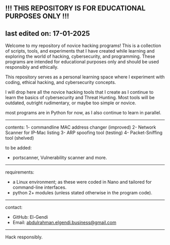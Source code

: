 
!!! THIS REPOSITORY IS FOR EDUCATIONAL PURPOSES ONLY !!!
--- 
last edited on: 17-01-2025 
---

Welcome to my repository of novice hacking programs! This is a collection of scripts, tools, and experiments that I have created while learning and exploring the world of hacking, cybersecurity, and programming. These programs are intended for educational purposes only and should be used responsibly and ethically.

This repository serves as a personal learning space where I experiment with coding, ethical hacking, and cybersecurity concepts.

I will drop here all the novice hacking tools that I create as  I  continue to learn the basics of cybersecurity and Threat Hunting. Most tools will be outdated, outright rudimentary, or maybe too simple or novice.

most programs are in Python for now, as I also continue 
to learn in parallel.

----------------
contents:
1- commandline MAC address changer (improved)
2- Network Scanner for IP-Mac listing
3- ARP spoofing tool (testing)
4- Packet-Sniffing tool (shelved)

to be added:
- portscanner,  Vulnerability scanner and more.

----------------
requirements:
- a Linux environment; as these were coded in Nano and tailored for command-line interfaces.
- python 2+ modules (unless stated otherwise in the program code).

----------------
contact:
- GitHub: El-Gendi
- Email: abdulrahman.elgendi.business@gmail.com

----------------
Hack responsibly.
